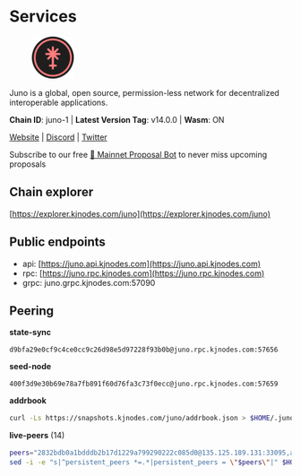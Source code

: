 # Services

<figure><img src="https://raw.githubusercontent.com/kj89/cosmos-images/main/logos/juno.png" alt=""><figcaption></figcaption></figure>

Juno is a global, open source, permission-less  network for decentralized interoperable applications.

**Chain ID**: juno-1 | **Latest Version Tag**: v14.0.0 | **Wasm**: ON

[Website](https://www.junonetwork.io) | [Discord](https://discord.gg/qJxgUSGHbb) | [Twitter](https://twitter.com/JunoNetwork)



Subscribe to our free [🤖 Mainnet Proposal Bot](https://t.me/kjnodes_proposal_bot) to never miss upcoming proposals


## Chain explorer
[https://explorer.kjnodes.com/juno](https://explorer.kjnodes.com/juno)

## Public endpoints

* api: [https://juno.api.kjnodes.com](https://juno.api.kjnodes.com)
* rpc: [https://juno.rpc.kjnodes.com](https://juno.rpc.kjnodes.com)
* grpc: juno.grpc.kjnodes.com:57090

## Peering

**state-sync**

```text
d9bfa29e0cf9c4ce0cc9c26d98e5d97228f93b0b@juno.rpc.kjnodes.com:57656
```

**seed-node**

```text
400f3d9e30b69e78a7fb891f60d76fa3c73f0ecc@juno.rpc.kjnodes.com:57659
```

**addrbook**
```bash
curl -Ls https://snapshots.kjnodes.com/juno/addrbook.json > $HOME/.juno/config/addrbook.json
```

**live-peers** (14)
```bash
peers="2832bdb0a1bdddb2b17d1229a799290222c085d0@135.125.189.131:33095,ae1b388ee37b03d0eb292342341e969de695c427@65.108.235.34:2000,16b3cfebe67be36a72db0e170f4e4191aa938457@65.108.10.138:2000,a7d96dc929824613315dcc1c90fee119f28cc51f@164.152.161.208:26656,e726816f42831689eab9378d5d577f1d06d25716@23.88.22.8:26656,471518432477e31ea348af246c0b54095d41352c@88.198.131.120:26656,e7c642bdd79fd79cd2677f4f8b1351236b5ec2f3@204.16.241.208:26656,60493cb0f123f7717bfcb4432539a0a37a02df97@65.108.64.5:26656,86bc38c6148fac78e8fa4ffa567b6ca444c4e7e2@88.198.47.84:26656,bc7fe9a419584ff96c507ede7af811e0c5eba8b7@35.176.225.244:26656,a6955453548eb1bcaf1edaabc171b6c3bef2ff37@95.216.4.104:6006,8f3cbef6dc58d31bb70655d3d3c40d66d4744033@137.184.32.93:26656,d9bfa29e0cf9c4ce0cc9c26d98e5d97228f93b0b@65.109.88.38:57656,bba10290da32f3cb41e15c3a192413666ce05cee@5.9.208.8:26656"
sed -i -e "s|^persistent_peers *=.*|persistent_peers = \"$peers\"|" $HOME/.juno/config/config.toml
```
